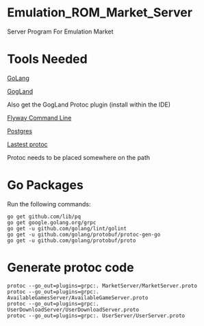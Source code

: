 # Emulation_ROM_Market_Server
Server Program For Emulation Market

# Tools Needed

[GoLang](https://golang.org/)

[GogLand](https://www.jetbrains.com/go/)

Also get the GogLand Protoc plugin (install within the IDE)

[Flyway Command Line](https://flywaydb.org)

[Postgres](https://www.postgresql.org/download/)

[Lastest protoc](https://github.com/google/protobuf/releases)

Protoc needs to be placed somewhere on the path

# Go Packages

Run the following commands:

```
go get github.com/lib/pq
go get google.golang.org/grpc
go get -u github.com/golang/lint/golint
go get -u github.com/golang/protobuf/protoc-gen-go
go get -u github.com/golang/protobuf/proto
```
# Generate protoc code

```
protoc --go_out=plugins=grpc:. MarketServer/MarketServer.proto
protoc --go_out=plugins=grpc:. AvailableGamesServer/AvailableGameServer.proto
protoc --go_out=plugins=grpc:. UserDownloadServer/UserDownloadServer.proto
protoc --go_out=plugins=grpc:. UserServer/UserServer.proto
```

